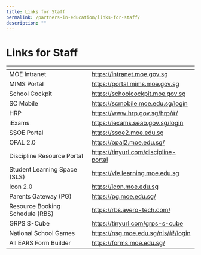 ```yaml
---
title: Links for Staff
permalink: /partners-in-education/links-for-staff/
description: ""
---
```

# Links for Staff
<table>
	<thead>
  <tr>
    <th></th>
    <th></th>
  </tr>
</thead>
  <tr>
    <td>MOE Intranet</td>
    <td><a href="https://intranet.moe.gov.sg/">https://intranet.moe.gov.sg </a></td>
  </tr>
  <tr>
    <td>MIMS Portal</td>
    <td><a href="https://portal.mims.moe.gov.sg/">https://portal.mims.moe.gov.sg</a> </td>
  </tr>
  <tr>
    <td>School Cockpit <br></td>
    <td><a href="https://schoolcockpit.moe.gov.sg/"  target="_blank">https://schoolcockpit.moe.gov.sg</a> </td>
  </tr>
  <tr>
    <td>SC Mobile</td>
    <td><a href="https://scmobile.moe.edu.sg/login">https://scmobile.moe.edu.sg/login</a></td>
  </tr>
  <tr>
    <td>HRP<br></td>
    <td><a href="https://www.hrp.gov.sg/" target="_blank">https://www.hrp.gov.sg/hrp/#/</a><br></td>
  </tr>
  <tr>
    <td>iExams<br></td>
    <td><a href="https://iexams.seab.gov.sg/login">https://iexams.seab.gov.sg/login</a><br></td>
  </tr>
  <tr>
    <td>SSOE Portal </td>
    <td><a href="https://ssoe2.moe.edu.sg/">https://ssoe2.moe.edu.sg </a><br></td>
  </tr>
  <tr>
    <td>OPAL 2.0<br></td>
    <td><a href="https://opal2.moe.edu.sg/">https://opal2.moe.edu.sg/</a></td>
  <tr>
    <td>Discipline Resource Portal<br></td>
    <td><a href="https://tinyurl.com/discipline-portal"  target="_blank">https://tinyurl.com/discipline-portal</a></td>
  </tr>
  <tr>
  </tr>
  <tr>
    <td>Student Learning Space (SLS)<br></td>
    <td><a href="https://vle.learning.moe.edu.sg/">https://vle.learning.moe.edu.sg</a>                              </td>
  </tr>
  <tr>
    <td>Icon 2.0</td>
    <td><a href="https://icon.moe.edu.sg/">https://icon.moe.edu.sg</a></td>
  </tr>
  <tr>
    <td>Parents Gateway (PG)</td>
    <td><a href="https://pg.moe.edu.sg/">https://pg.moe.edu.sg/</a> </td>
  </tr>
  <tr>
    <td>Resource Booking Schedule (RBS)</td>
    <td><a href="https://rbs.avero-tech.com/">https://rbs.avero-tech.com/</a></td>
  </tr>
  <tr>
    <td>GRPS S-Cube</td>
    <td><a href="https://tinyurl.com/grps-s-cube"  target="_blank">https://tinyurl.com/grps-s-cube</a><br></td>
  </tr>
  <tr>
    <td>National School Games</td>
    <td><a href="https://nsg.moe.edu.sg/nis/#!/login">https://nsg.moe.edu.sg/nis/#!/login</a></td>
  </tr>
  <tr>
    <td>All EARS Form Builder</td>
    <td><a href="https://forms.moe.edu.sg/"  target="_blank">https://forms.moe.edu.sg/</a><br></td>
  </tr>
</table>